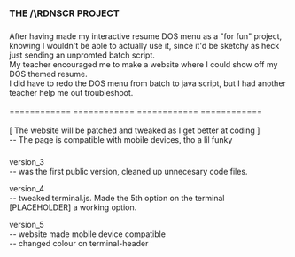 <h3 align="left">THE /\RDNSCR PROJECT</h3>

###

<p align="left">After having made my interactive resume DOS menu as a "for fun" project, knowing I wouldn't be able to actually use it, since it'd be sketchy as heck just sending an unpromted batch script. <br>
  My teacher encouraged me to make a website where I could show off my DOS themed resume. <br>
  I did have to redo the DOS menu from batch to java script, but I had another teacher help me out troubleshoot. <br>
  <br>============ ============ ============ ============<br>
  <br>[ The website will be patched and tweaked as I get better at coding ]<br>
  -- The page is compatible with mobile devices, tho a lil funky</p>

###

<p align-"left">version_3 <br> 
-- was the first public version, cleaned up unnecesary code files. </p>

<p align-"left">version_4 <br>
-- tweaked terminal.js. Made the 5th option on the terminal [PLACEHOLDER] a working option. </p>

<p align-"left">version_5 <br>
-- website made mobile device compatible <br>
-- changed colour on terminal-header </p>
